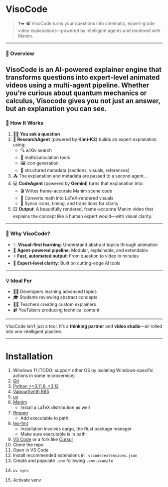 # VisoCode

> ❓➡️ 📽️ VisoCode turns your questions into cinematic, expert-grade video explanations—powered by intelligent agents and rendered with Manim.

---
### 🧠 Overview

VisoCode is an **AI-powered explainer engine** that transforms questions into **expert-level animated videos** using a multi-agent pipeline. Whether you're curious about quantum mechanics or calculus, Visocode gives you not just an answer, but an explanation you can **see**.
---

### 🔄 How It Works

1. 🙋‍♂️ **You ask a question**
2. 🧠 **ResearchAgent** (powered by **Kimi-K2**) builds an expert explanation using:
   - 🔍 arXiv search
   - 🧮 math/calculation tools
   - 🖼️ icon generation
   - 🧾 structured metadata (sections, visuals, references)
3. 📤 The explanation and metadata are passed to a second agent...
4. 💻 **CodeAgent** (powered by **Gemini**) turns that explanation into:
   - 🎬 Writes frame-accurate Manim scene code
   - 📐 Converts math into LaTeX-rendered visuals
   - 🧩 Syncs icons, timing, and transitions for clarity
5. 🎞️ **Output**: A beautifully rendered, frame-accurate Manim video that explains the concept like a human expert would—with visual clarity.

---

### 🚀 Why VisoCode?

- ✨ **Visual-first learning**: Understand abstract topics through animation  
- 🔗 **Agent-powered pipeline**: Modular, explainable, and extendable  
- ⚡ **Fast, automated output**: From question to video in minutes  
- 🧠 **Expert-level clarity**: Built on cutting-edge AI tools

---

### 💡 Ideal For

- 👩‍💻 Developers learning advanced topics
- 🎓 Students reviewing abstract concepts
- 👨‍🏫 Teachers creating custom explainers
- 📹 YouTubers producing technical content

---

VisoCode isn’t just a tool. It’s a **thinking partner** and **video studio**—all rolled into one intelligent pipeline.

---

# Installation

1. Windows 11 (TODO: support other OS by isolating Windows-specific actions in some microservice)
2. [Git](https://git-scm.com/downloads)
3. [Python >=3.11.6, <3.12](https://www.python.org/downloads/release/python-3116/)
4. [VapourSynth R65](https://github.com/vapoursynth/vapoursynth/releases/tag/R65)
5. [uv](https://docs.astral.sh/uv/getting-started/installation/)
6. [Manim](https://docs.manim.community/en/stable/installation/uv.html)
   - Install a LaTeX distribution as well
7. [ffmpeg](https://ffmpeg.org/download.html)
   - Add executable to path
8. [tex-fmt](https://github.com/WGUNDERWOOD/tex-fmt)
   - Installation involves cargo, the Rust package manager
   - Make sure executable is in path
9. [VS Code](https://code.visualstudio.com/) or a fork like [Cursor](https://cursor.com/en)
10. Clone the repo
11. Open in VS Code
12. Install recommended extensions in `.vscode/extensions.json`
13. Create and populate `.env` following `.env.example`
14. ```console
    uv sync
    ```
15. Activate venv
